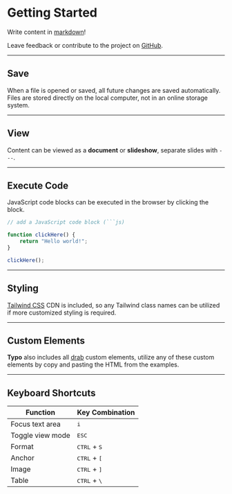 # Getting Started

Write content in <a href="https://www.markdownguide.org/cheat-sheet/#basic-syntax" target="_blank">markdown</a>!

Leave feedback or contribute to the project on <a href="https://github.com/soderdrew/TypoAI" target="_blank">GitHub</a>.

---

## Save

When a file is opened or saved, all future changes are saved automatically.
Files are stored directly on the local computer, not in an online storage system.

---

## View

Content can be viewed as a **document** or **slideshow**, separate slides with `---`.

---

## Execute Code

JavaScript code blocks can be executed in the browser by clicking the block.

````js
// add a JavaScript code block (```js)

function clickHere() {
	return "Hello world!";
}

clickHere();
````

---

## Styling

<a href="https://tailwindcss.com" target="_blank">Tailwind CSS</a> CDN is included, so any Tailwind class names can be utilized if more customized styling is required.

---

## Custom Elements

**Typo** also includes all <a href="https://drab.robino.dev" target="_blank">drab</a> custom elements, utilize any of these custom elements by copy and pasting the HTML from the examples.

---

## Keyboard Shortcuts

| Function         | Key Combination                 |
| ---------------- | ------------------------------- |
| Focus text area  | <kbd>i</kbd>                    |
| Toggle view mode | <kbd>ESC</kbd>                  |
| Format           | <kbd>CTRL</kbd> + <kbd>S</kbd>  |
| Anchor           | <kbd>CTRL</kbd> + <kbd>\[</kbd> |
| Image            | <kbd>CTRL</kbd> + <kbd>\]</kbd> |
| Table            | <kbd>CTRL</kbd> + <kbd>\\</kbd> |
